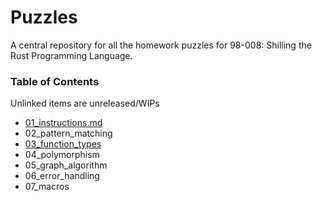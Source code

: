 # Puzzles
A central repository for all the homework puzzles for 98-008: Shilling the Rust
Programming Language.

### Table of Contents

Unlinked items are unreleased/WIPs

* [01_instructions.md](./01_instructions.md)
* 02_pattern_matching
* [03_function_types](./03_function_types)
* 04_polymorphism
* 05_graph_algorithm
* 06_error_handling
* 07_macros
